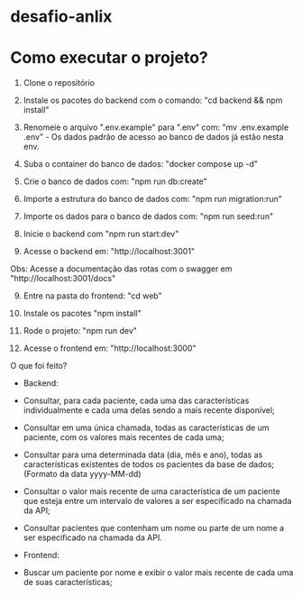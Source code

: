 # desafio-anlix

# Como executar o projeto?

1. Clone o repositório

2. Instale os pacotes do backend com o comando: "cd backend && npm install"

3. Renomeie o arquivo ".env.example" para ".env" com: "mv .env.example .env" - Os dados padrão de acesso ao banco de dados já estão nesta env.

3. Suba o container do banco de dados: "docker compose up -d"

4. Crie o banco de dados com: "npm run db:create"

5. Importe a estrutura do banco de dados com: "npm run migration:run"

6. Importe os dados para o banco de dados com: "npm run seed:run"

7. Inicie o backend com "npm run start:dev"

8. Acesse o backend em: "http://localhost:3001"

Obs: Acesse a documentação das rotas com o swagger em "http://localhost:3001/docs"

9. Entre na pasta do frontend: "cd web" 

10. Instale os pacotes "npm install"

11. Rode o projeto: "npm run dev"

12. Acesse o frontend em: "http://localhost:3000"


O que foi feito?

* Backend:
* Consultar, para cada paciente, cada uma das características individualmente e cada uma delas sendo a mais recente disponível;
* Consultar em uma única chamada, todas as características de um paciente, com os valores mais recentes de cada uma;
* Consultar para uma determinada data (dia, mês e ano), todas as características existentes de todos os pacientes da base de dados; (Formato da data yyyy-MM-dd)
* Consultar o valor mais recente de uma característica de um paciente que esteja entre um intervalo de valores a ser especificado na chamada da API;
* Consultar pacientes que contenham um nome ou parte de um nome a ser especificado na chamada da API.

* Frontend:
* Buscar um paciente por nome e exibir o valor mais recente de cada uma de suas características;